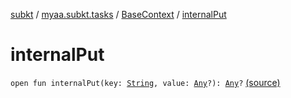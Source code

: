 [subkt](../../index.md) / [myaa.subkt.tasks](../index.md) / [BaseContext](index.md) / [internalPut](./internal-put.md)

# internalPut

`open fun internalPut(key: `[`String`](https://kotlinlang.org/api/latest/jvm/stdlib/kotlin/-string/index.html)`, value: `[`Any`](https://kotlinlang.org/api/latest/jvm/stdlib/kotlin/-any/index.html)`?): `[`Any`](https://kotlinlang.org/api/latest/jvm/stdlib/kotlin/-any/index.html)`?` [(source)](https://github.com/Myaamori/SubKt/blob/master/src/main/kotlin/myaa/subkt/tasks/plugin.kt#L75)